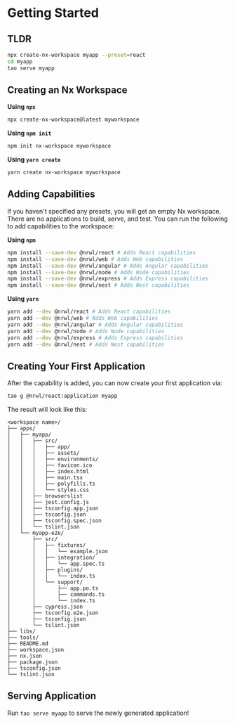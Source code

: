 # Getting Started

## TLDR

```bash
npx create-nx-workspace myapp --preset=react
cd myapp
tao serve myapp
```

## Creating an Nx Workspace

**Using `npx`**

```bash
npx create-nx-workspace@latest myworkspace
```

**Using `npm init`**

```bash
npm init nx-workspace myworkspace
```

**Using `yarn create`**

```bash
yarn create nx-workspace myworkspace
```

## Adding Capabilities

If you haven't specified any presets, you will get an empty Nx workspace. There are no applications to build, serve, and test. You can run the following to add capabilities to the workspace:

**Using `npm`**

```bash
npm install --save-dev @nrwl/react # Adds React capabilities
npm install --save-dev @nrwl/web # Adds Web capabilities
npm install --save-dev @nrwl/angular # Adds Angular capabilities
npm install --save-dev @nrwl/node # Adds Node capabilities
npm install --save-dev @nrwl/express # Adds Express capabilities
npm install --save-dev @nrwl/nest # Adds Nest capabilities
```

**Using `yarn`**

```bash
yarn add --dev @nrwl/react # Adds React capabilities
yarn add --dev @nrwl/web # Adds Web capabilities
yarn add --dev @nrwl/angular # Adds Angular capabilities
yarn add --dev @nrwl/node # Adds Node capabilities
yarn add --dev @nrwl/express # Adds Express capabilities
yarn add --dev @nrwl/nest # Adds Nest capabilities
```

## Creating Your First Application

After the capability is added, you can now create your first application via:

```bash
tao g @nrwl/react:application myapp
```

The result will look like this:

```treeview
<workspace name>/
├── apps/
│   ├── myapp/
│   │   ├── src/
│   │   │   ├── app/
│   │   │   ├── assets/
│   │   │   ├── environments/
│   │   │   ├── favicon.ico
│   │   │   ├── index.html
│   │   │   ├── main.tsx
│   │   │   ├── polyfills.ts
│   │   │   └── styles.css
│   │   ├── browserslist
│   │   ├── jest.config.js
│   │   ├── tsconfig.app.json
│   │   ├── tsconfig.json
│   │   ├── tsconfig.spec.json
│   │   └── tslint.json
│   └── myapp-e2e/
│       ├── src/
│       │   ├── fixtures/
│       │   │   └── example.json
│       │   ├── integration/
│       │   │   └── app.spec.ts
│       │   ├── plugins/
│       │   │   └── index.ts
│       │   └── support/
│       │       ├── app.po.ts
│       │       ├── commands.ts
│       │       └── index.ts
│       ├── cypress.json
│       ├── tsconfig.e2e.json
│       ├── tsconfig.json
│       └── tslint.json
├── libs/
├── tools/
├── README.md
├── workspace.json
├── nx.json
├── package.json
├── tsconfig.json
└── tslint.json
```

## Serving Application

Run `tao serve myapp` to serve the newly generated application!
